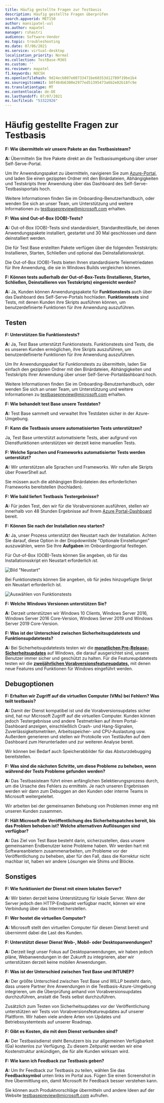 ```yaml
---
title: Häufig gestellte Fragen zur Testbasis
description: Häufig gestellte Fragen überprüfen
search.appverid: MET150
author: mansipatel-usl
ms.author: mapatel
manager: rshastri
audience: Software-Vendor
ms.topic: troubleshooting
ms.date: 07/06/2021
ms.service: virtual-desktop
localization_priority: Normal
ms.collection: TestBase-M365
ms.custom: ''
ms.reviewer: mapatel
f1.keywords: NOCSH
ms.openlocfilehash: 9d24ecb807e60733471be60353d12789f19be1b4
ms.sourcegitcommit: b0f464b6300e2977ed51395473a6b2e02b18fc9e
ms.translationtype: MT
ms.contentlocale: de-DE
ms.lasthandoff: 07/07/2021
ms.locfileid: "53322926"
---
```

# <a name="test-base-faq"></a>Häufig gestellte Fragen zur Testbasis

**F: Wie übermitteln wir unsere Pakete an das Testbasisteam?**

**A:** Übermitteln Sie Ihre Pakete direkt an die Testbasisumgebung über unser Self-Serve-Portal.

Um Ihr Anwendungspaket zu übermitteln, navigieren Sie zum [Azure-Portal,](https://www.aka.ms/testbaseportal "Homepage der Testbasis") und laden Sie einen gezippten Ordner mit den Binärdateien, Abhängigkeiten und Testskripts Ihrer Anwendung über das Dashboard des Self-Serve-Testbasisportals hoch. 

Weitere Informationen finden Sie im Onboarding-Benutzerhandbuch, oder wenden Sie sich an unser Team, um Unterstützung und weitere Informationen zu <testbasepreview@microsoft.com> erhalten.

**F: Was sind Out-of-Box (OOB)-Tests?**

**A:** Out-of-Box (OOB)-Tests sind standardisiert, Standardtestläufe, bei denen Anwendungspakete installiert, gestartet und 30 Mal geschlossen und dann deinstalliert werden. 

Die für Test Base erstellten Pakete verfügen über die folgenden Testskripts: Installieren, Starten, Schließen und optional das Deinstallationsskript. 

Die Out-of-Box (OOB)-Tests bieten Ihnen standardisierte Telemetriedaten für Ihre Anwendung, die sie in Windows Builds vergleichen können.

**F: Können tests außerhalb der Out-of-Box-Tests (Installieren, Starten, Schließen, Deinstallieren von Testskripts) eingereicht werden?**

**A:** Ja, Kunden können Anwendungspakete für **Funktionstests** auch über das Dashboard des Self-Serve-Portals hochladen.
**Funktionstests** sind Tests, mit denen Kunden ihre Skripts ausführen können, um benutzerdefinierte Funktionen für ihre Anwendung auszuführen.


## <a name="testing"></a>Testen

**F: Unterstützen Sie Funktionstests?**

**A:** Ja, Test Base unterstützt Funktionstests. Funktionstests sind Tests, die es unseren Kunden ermöglichen, ihre Skripts auszuführen, um benutzerdefinierte Funktionen für ihre Anwendung auszuführen. 

Um Ihr Anwendungspaket für Funktionstests zu übermitteln, laden Sie einfach den gezippten Ordner mit den Binärdateien, Abhängigkeiten und Testskripts Ihrer Anwendung über unser Self-Serve-Portaldashboard hoch. 

Weitere Informationen finden Sie im Onboarding-Benutzerhandbuch, oder wenden Sie sich an unser Team, um Unterstützung und weitere Informationen zu <testbasepreview@microsoft.com> erhalten.

**F: Wie behandelt test Base unsere Testdaten?**

**A:** Test Base sammelt und verwaltet Ihre Testdaten sicher in der Azure-Umgebung. 

**F: Kann die Testbasis unsere automatisierten Tests unterstützen?**

Ja, Test Base unterstützt automatisierte Tests, aber aufgrund von Dienstfunktionen unterstützen wir derzeit keine manuellen Tests.

**F: Welche Sprachen und Frameworks automatisierter Tests werden unterstützt?**

**A:** Wir unterstützen alle Sprachen und Frameworks. Wir rufen alle Skripts über PowerShell auf. 

Sie müssen auch die abhängigen Binärdateien des erforderlichen Frameworks bereitstellen (hochladen).

**F: Wie bald liefert Testbasis Testergebnisse?**

**A:** Für jeden Test, den wir für die Vorabversionen ausführen, stellen wir innerhalb von 48 Stunden Ergebnisse auf Ihrem [Azure Portal-Dashboard](https://www.aka.ms/testbaseportal "Homepage der Testbasis") bereit.

**F: Können Sie nach der Installation neu starten?**

**A:** Ja, unser Prozess unterstützt den Neustart nach der Installation. Achten Sie darauf, diese Option in der Dropdownliste "Optionale Einstellungen" auszuwählen, wenn Sie Ihre **Aufgaben** im Onboardingportal festlegen.

Für Out-of-Box (OOB)-Tests können Sie angeben, ob für das Installationsskript ein Neustart erforderlich _ist._

![Bild "Neustart"](Media/reboot.png)

Bei Funktionstests können Sie angeben, ob für jedes hinzugefügte Skript ein Neustart erforderlich ist.

![Auswählen von Funktionstests](Media/functionalreboot.png)

**F: Welche Windows Versionen unterstützen Sie?**

**A:** Derzeit unterstützen wir Windows 10 Clients, Windows Server 2016, Windows Server 2016 Core-Version, Windows Server 2019 und Windows Server 2019 Core-Version.

**F: Was ist der Unterschied zwischen Sicherheitsupdatetests und Funktionsupdatetests?**

**A:** Bei Sicherheitsupdatetests testen wir die **<ins>monatlichen Pre-Release-Sicherheitsupdates</ins>** auf Windows, die darauf ausgerichtet sind, unsere Benutzer immer sicher und geschützt zu halten. Für die Featureupdatetests testen wir die **<ins>zweijährlichen Vorabversionsfeatureupdates,</ins>** mit denen neue Features und Funktionen für Windows eingeführt werden.

## <a name="debugging-options"></a>Debugoptionen

**F: Erhalten wir Zugriff auf die virtuellen Computer (VMs) bei Fehlern? Was teilt testbasis?**

**A:** Damit der Dienst kompatibel ist und die Vorabversionsupdates sicher sind, hat nur Microsoft Zugriff auf die virtuellen Computer. Kunden können jedoch Testergebnisse und andere Testmetriken auf ihrem Portal-Dashboard anzeigen, einschließlich Crash- und Hang-Signalen, Zuverlässigkeitsmetriken, Arbeitsspeicher- und CPU-Auslastung usw. Außerdem generieren und stellen wir Protokolle von Testläufen auf dem Dashboard zum Herunterladen und zur weiteren Analyse bereit. 

Wir können bei Bedarf auch Speicherabbilder für das Absturzdebugging bereitstellen.

**F: Was sind die nächsten Schritte, um diese Probleme zu beheben, wenn während der Tests Probleme gefunden werden?**

**A:** Das Testbasisteam führt einen anfänglichen Selektierungsprozess durch, um die Ursache des Fehlers zu ermitteln. Je nach unseren Ergebnissen werden wir dann zum Debuggen an den Kunden oder interne Teams in Microsoft weitergeleitet. 

Wir arbeiten bei der gemeinsamen Behebung von Problemen immer eng mit unseren Kunden zusammen. 

**F: Hält Microsoft die Veröffentlichung des Sicherheitspatches bereit, bis das Problem behoben ist? Welche alternativen Auflösungen sind verfügbar?**

**A:** Das Ziel von Test Base besteht darin, sicherzustellen, dass unsere gemeinsamen Endbenutzer keine Probleme haben. Wir werden hart mit Softwareanbietern zusammenarbeiten, um Probleme vor der Veröffentlichung zu beheben, aber für den Fall, dass die Korrektur nicht machbar ist, haben wir andere Lösungen wie Shims und Blöcke.

## <a name="miscellaneous"></a>Sonstiges

**F: Wie funktioniert der Dienst mit einem lokalen Server?**

**A:** Wir bieten derzeit keine Unterstützung für lokale Server. Wenn der Server jedoch den HTTP-Endpunkt verfügbar macht, können wir eine Verbindung über das Internet herstellen.

**F: Wer hostet die virtuellen Computer?**

**A:** Microsoft stellt den virtuellen Computer für diesen Dienst bereit und übernimmt dabei die Last des Kunden.

**F: Unterstützt dieser Dienst Web-, Mobil- oder Desktopanwendungen?**

**A:** Derzeit liegt unser Fokus auf Desktopanwendungen, wir haben jedoch pläne, Webanwendungen in der Zukunft zu integrieren, aber wir unterstützen derzeit keine mobilen Anwendungen.

**F: Was ist der Unterschied zwischen Test Base und INTUNEP?**

**A:** Der größte Unterschied zwischen Test Base und WILLP besteht darin, dass unsere Partner ihre Anwendungen in die Testbasis-Azure-Umgebung integrieren, um die Überprüfung anhand von Vorabversionsupdates durchzuführen, anstatt die Tests selbst durchzuführen. 

Zusätzlich zum Testen von Sicherheitsupdates vor der Veröffentlichung unterstützen wir Tests von Vorabversionsfeatureupdates auf unserer Plattform. Wir haben viele andere Arten von Updates und Betriebssystemtests auf unserer Roadmap.

**F: Gibt es Kosten, die mit dem Dienst verbunden sind?**

**A:** Der Testbasisdienst steht Benutzern bis zur allgemeinen Verfügbarkeit (Ga) kostenlos zur Verfügung. Zu diesem Zeitpunkt werden wir eine Kostenstruktur ankündigen, die für alle Kunden wirksam wird. 

**F: Wie kann ich Feedback zur Testbasis geben?**

**A:** Um Ihr Feedback zur Testbasis zu teilen, wählen Sie das **Feedbacksymbol** unten links im Portal aus. Fügen Sie einen Screenshot in Ihre Übermittlung ein, damit Microsoft Ihr Feedback besser verstehen kann. 

Sie können auch Produktvorschläge übermitteln und andere Ideen auf der Website <testbasepreview@microsoft.com> aufrufen.

